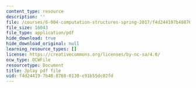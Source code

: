 ```yaml
---
content_type: resource
description: ''
file: /courses/6-004-computation-structures-spring-2017/f4d244197b4887680130c91b55dc02fd_3VGZANOQXAM.pdf
file_size: 16043
file_type: application/pdf
hide_download: true
hide_download_original: null
learning_resource_types: []
license: https://creativecommons.org/licenses/by-nc-sa/4.0/
ocw_type: OCWFile
resourcetype: Document
title: 3play pdf file
uid: f4d24419-7b48-8768-0130-c91b55dc02fd
---
```

